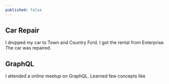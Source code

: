 ```yaml
---
published: false
---
```


## Car Repair

I dropped my car to Town and Country Ford. I got the rental from Enterprise. The car was repaired.

## GraphQL

I attended a online meetup on GraphQL. Learned few concepts like 
